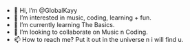 - 👋 Hi, I’m @GlobalKayy
- 👀 I’m interested in music, coding, learning + fun.
- 🌱 I’m currently learning The Basics.
- 💞️ I’m looking to collaborate on Music n Coding.
- 📫 How to reach me? Put it out in the universe n i will find u.

<!---
GlobalKayy/GlobalKayy is a ✨ special ✨ repository because its `README.md` (this file) appears on your GitHub profile.
You can click the Preview link to take a look at your changes.
--->
